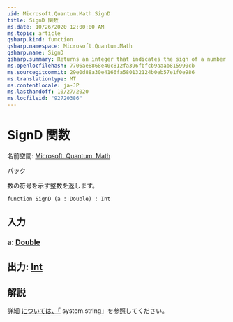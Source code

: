 ```yaml
---
uid: Microsoft.Quantum.Math.SignD
title: SignD 関数
ms.date: 10/26/2020 12:00:00 AM
ms.topic: article
qsharp.kind: function
qsharp.namespace: Microsoft.Quantum.Math
qsharp.name: SignD
qsharp.summary: Returns an integer that indicates the sign of a number.
ms.openlocfilehash: 7706ae8868e40c812fa396fbfcb9aaab815990cb
ms.sourcegitcommit: 29e0d88a30e4166fa580132124b0eb57e1f0e986
ms.translationtype: MT
ms.contentlocale: ja-JP
ms.lasthandoff: 10/27/2020
ms.locfileid: "92720386"
---
```

# <a name="signd-function"></a>SignD 関数

名前空間: [Microsoft. Quantum. Math](xref:Microsoft.Quantum.Math)

パック [](https://nuget.org/packages/)


数の符号を示す整数を返します。

```qsharp
function SignD (a : Double) : Int
```


## <a name="input"></a>入力

### <a name="a--double"></a>a: [Double](xref:microsoft.quantum.lang-ref.double)





## <a name="output--int"></a>出力: [Int](xref:microsoft.quantum.lang-ref.int)



## <a name="remarks"></a>解説

詳細 [については、「](https://docs.microsoft.com/dotnet/api/system.math.sign) system.string」を参照してください。